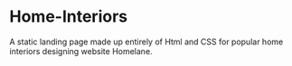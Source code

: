 # Home-Interiors
A static landing page made up entirely of Html and CSS for popular home interiors designing website Homelane.
